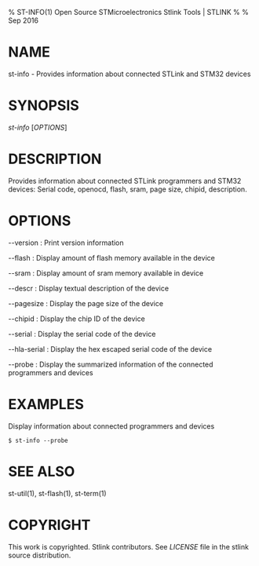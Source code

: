 % ST-INFO(1) Open Source STMicroelectronics Stlink Tools  | STLINK
%
% Sep 2016


# NAME
st-info - Provides information about connected STLink and STM32 devices


# SYNOPSIS
*st-info* \[*OPTIONS*\]


# DESCRIPTION
Provides information about connected STLink programmers and STM32 devices:
Serial code, openocd, flash, sram, page size, chipid, description.


# OPTIONS

--version
:   Print version information

--flash
:   Display amount of flash memory available in the device

--sram
:   Display amount of sram memory available in device

--descr
:   Display textual description of the device

--pagesize
:   Display the page size of the device

--chipid
:   Display the chip ID of the device

--serial
:   Display the serial code of the device

--hla-serial
:   Display the hex escaped serial code of the device

--probe
:   Display the summarized information of the connected programmers and devices


# EXAMPLES
Display information about connected programmers and devices

    $ st-info --probe


# SEE ALSO
st-util(1), st-flash(1), st-term(1)


# COPYRIGHT
This work is copyrighted. Stlink contributors.
See *LICENSE* file in the stlink source distribution.
